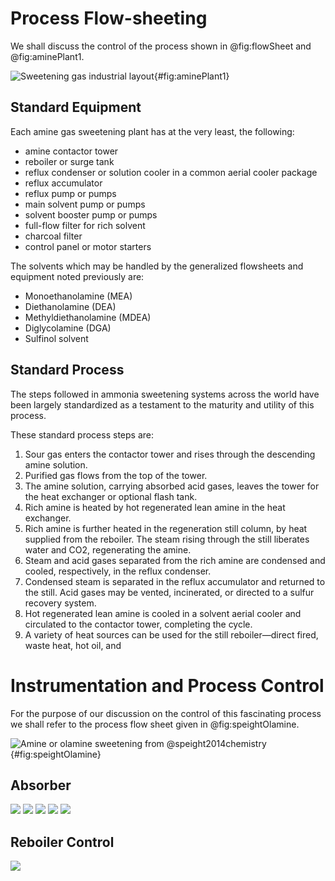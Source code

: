 # Process Flow-sheeting

We shall discuss the control of the process shown in @fig:flowSheet and @fig:aminePlant1.


![Sweetening gas industrial layout](img/aminePlant.png){#fig:aminePlant1}

## Standard Equipment

Each amine gas sweetening plant has at the very least, the following:

* amine contactor tower
* reboiler or surge tank
* reflux condenser or solution cooler in a common aerial cooler package
* reflux accumulator
* reflux pump or pumps
* main solvent pump or pumps
* solvent booster pump or pumps
* full-flow filter for rich solvent
* charcoal filter
* control panel or motor starters

The solvents which may be handled by the generalized flowsheets and equipment
noted previously are:

* Monoethanolamine (MEA)
* Diethanolamine (DEA)
* Methyldiethanolamine (MDEA)
* Diglycolamine (DGA)
* Sulfinol solvent

## Standard Process
The steps followed in ammonia sweetening systems across the world have been
largely standardized as a testament to the maturity and utility of this process.

These standard process steps are:

1. Sour gas enters the contactor tower and rises through the descending amine solution.
2. Purified gas flows from the top of the tower.
3. The amine solution, carrying absorbed acid gases, leaves the tower for the
heat exchanger or optional flash tank.
4. Rich amine is heated by hot regenerated lean amine in the heat exchanger.
5. Rich amine is further heated in the regeneration still column, by heat supplied from the reboiler. 
The steam rising through the still liberates water and CO2, regenerating the amine.
6. Steam and acid gases separated from the rich amine are condensed and cooled,
respectively, in the reflux condenser.
7. Condensed steam is separated in the reflux accumulator and returned to the still. Acid gases may 
be vented, incinerated, or directed to a sulfur recovery system.
8. Hot regenerated lean amine is cooled in a solvent aerial cooler and circulated to the contactor 
tower, completing the cycle.
9. A variety of heat sources can be used for the still reboiler—direct fired, waste heat, hot oil, and 

# Instrumentation and Process Control 

For the purpose of our discussion on the control of this fascinating process we
shall refer to the process flow sheet given in @fig:speightOlamine.

![Amine or olamine sweetening from @speight2014chemistry](img/amineProcess.png){#fig:speightOlamine}

## Absorber 

![](img/absorberIPCOne.png)
![](img/absorberIPCTwo.png)
![](img/absorberIPCThree.png)
![](img/absorberIPCFour.png)
![](img/absorberIPCFinal.png)

## Reboiler Control

![](img/reboilerIPCOne.png)
